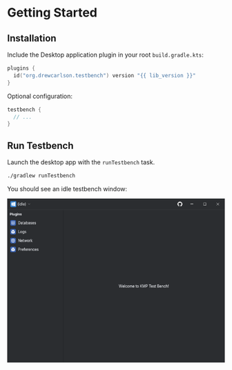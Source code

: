 # Getting Started

## Installation

Include the Desktop application plugin in your root `build.gradle.kts`:

```kotlin
plugins {
  id("org.drewcarlson.testbench") version "{{ lib_version }}"
}
```

Optional configuration:
```kotlin
testbench {
  // ...
}
```

## Run Testbench

Launch the desktop app with the `runTestbench` task.

```bash
./gradlew runTestbench
```

You should see an idle testbench window:

![](img/screenshot-empty.png)
